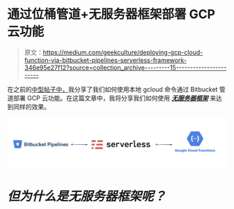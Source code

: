# 通过位桶管道+无服务器框架部署 GCP 云功能

> 原文：<https://medium.com/geekculture/deploying-gcp-cloud-function-via-bitbucket-pipelines-serverless-framework-346e95e27f12?source=collection_archive---------15----------------------->

在之前的[中型帖子中，](https://bklim.medium.com/deploying-serverless-gcp-cloud-function-via-bitbucket-pipelines-5480795d5564)我分享了我们如何使用本地 gcloud 命令通过 Bitbucket 管道部署 GCP 云功能。在这篇文章中，我将分享我们如何使用 [***无服务器框架***](https://www.serverless.com/) 来达到同样的效果。

![](img/54d009e960e723ade3087c24ad0d36d1.png)

# ***但为什么是无服务器框架呢？***